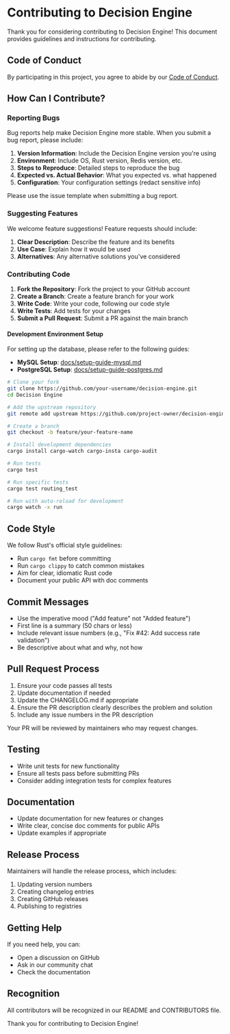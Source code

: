 # Contributing to Decision Engine

Thank you for considering contributing to Decision Engine! This document provides guidelines and instructions for contributing.

## Code of Conduct

By participating in this project, you agree to abide by our [Code of Conduct](CODE_OF_CONDUCT.md).

## How Can I Contribute?

### Reporting Bugs

Bug reports help make Decision Engine more stable. When you submit a bug report, please include:

1. **Version Information**: Include the Decision Engine version you're using
2. **Environment**: Include OS, Rust version, Redis version, etc.
3. **Steps to Reproduce**: Detailed steps to reproduce the bug
4. **Expected vs. Actual Behavior**: What you expected vs. what happened
5. **Configuration**: Your configuration settings (redact sensitive info)

Please use the issue template when submitting a bug report.

### Suggesting Features

We welcome feature suggestions! Feature requests should include:

1. **Clear Description**: Describe the feature and its benefits
2. **Use Case**: Explain how it would be used
3. **Alternatives**: Any alternative solutions you've considered

### Contributing Code

1. **Fork the Repository**: Fork the project to your GitHub account
2. **Create a Branch**: Create a feature branch for your work
3. **Write Code**: Write your code, following our code style
4. **Write Tests**: Add tests for your changes
5. **Submit a Pull Request**: Submit a PR against the main branch

#### Development Environment Setup

For setting up the database, please refer to the following guides:
- **MySQL Setup**: [docs/setup-guide-mysql.md](docs/setup-guide-mysql.md)
- **PostgreSQL Setup**: [docs/setup-guide-postgres.md](docs/setup-guide-postgres.md)


```bash
# Clone your fork
git clone https://github.com/your-username/decision-engine.git
cd Decision Engine

# Add the upstream repository
git remote add upstream https://github.com/project-owner/decision-engine.git

# Create a branch
git checkout -b feature/your-feature-name

# Install development dependencies
cargo install cargo-watch cargo-insta cargo-audit

# Run tests
cargo test

# Run specific tests
cargo test routing_test

# Run with auto-reload for development
cargo watch -x run
```

## Code Style

We follow Rust's official style guidelines:

- Run `cargo fmt` before committing
- Run `cargo clippy` to catch common mistakes
- Aim for clear, idiomatic Rust code
- Document your public API with doc comments

## Commit Messages

- Use the imperative mood ("Add feature" not "Added feature")
- First line is a summary (50 chars or less)
- Include relevant issue numbers (e.g., "Fix #42: Add success rate validation")
- Be descriptive about what and why, not how

## Pull Request Process

1. Ensure your code passes all tests
2. Update documentation if needed
3. Update the CHANGELOG.md if appropriate
4. Ensure the PR description clearly describes the problem and solution
5. Include any issue numbers in the PR description

Your PR will be reviewed by maintainers who may request changes.

## Testing

- Write unit tests for new functionality
- Ensure all tests pass before submitting PRs
- Consider adding integration tests for complex features

## Documentation

- Update documentation for new features or changes
- Write clear, concise doc comments for public APIs
- Update examples if appropriate

## Release Process

Maintainers will handle the release process, which includes:

1. Updating version numbers
2. Creating changelog entries
3. Creating GitHub releases
4. Publishing to registries

## Getting Help

If you need help, you can:

- Open a discussion on GitHub
- Ask in our community chat
- Check the documentation

## Recognition

All contributors will be recognized in our README and CONTRIBUTORS file.

Thank you for contributing to Decision Engine!

